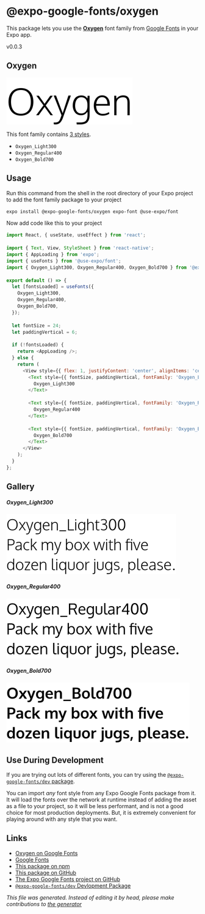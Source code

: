 # @expo-google-fonts/oxygen

This package lets you use the [**Oxygen**](https://fonts.google.com/specimen/Oxygen) font family from [Google Fonts](https://fonts.google.com/) in your Expo app.

v0.0.3

## Oxygen

![Oxygen](./font-family.png)

This font family contains [3 styles](#gallery).

- `Oxygen_Light300`
- `Oxygen_Regular400`
- `Oxygen_Bold700`

## Usage

Run this command from the shell in the root directory of your Expo project to add the font family package to your project
```sh
expo install @expo-google-fonts/oxygen expo-font @use-expo/font
```

Now add code like this to your project
```js
import React, { useState, useEffect } from 'react';

import { Text, View, StyleSheet } from 'react-native';
import { AppLoading } from 'expo';
import { useFonts } from '@use-expo/font';
import { Oxygen_Light300, Oxygen_Regular400, Oxygen_Bold700 } from '@expo-google-fonts/oxygen';

export default () => {
  let [fontsLoaded] = useFonts({
    Oxygen_Light300,
    Oxygen_Regular400,
    Oxygen_Bold700,
  });

  let fontSize = 24;
  let paddingVertical = 6;

  if (!fontsLoaded) {
    return <AppLoading />;
  } else {
    return (
      <View style={{ flex: 1, justifyContent: 'center', alignItems: 'center' }}>
        <Text style={{ fontSize, paddingVertical, fontFamily: 'Oxygen_Light300' }}>
          Oxygen_Light300
        </Text>

        <Text style={{ fontSize, paddingVertical, fontFamily: 'Oxygen_Regular400' }}>
          Oxygen_Regular400
        </Text>

        <Text style={{ fontSize, paddingVertical, fontFamily: 'Oxygen_Bold700' }}>
          Oxygen_Bold700
        </Text>
      </View>
    );
  }
};

```

## Gallery

##### Oxygen_Light300
![Oxygen_Light300](./a7e1244b4a11ee9f21f86e2f25d7dd963f8e8f93d7b8e411620c959f4cf66fa2.ttf.png)

##### Oxygen_Regular400
![Oxygen_Regular400](./f6497c6c0bb7a884669e84095f3e56550bd7c0ccba79656b0af00d8b3200d790.ttf.png)

##### Oxygen_Bold700
![Oxygen_Bold700](./4bccf594c248e25c3da7e37b9dc5e9cddfcf3bc405504b7d15f4523358d81f76.ttf.png)


## Use During Development

If you are trying out lots of different fonts, you can try using the [`@expo-google-fonts/dev` package](https://www.npmjs.com/package/@expo-google-fonts/dev).

You can import *any* font style from any Expo Google Fonts package from it. It will load the fonts
over the network at runtime instead of adding the asset as a file to your project, so it will be 
less performant, and is not a good choice for most production deployments. But, it is extremely convenient
for playing around with any style that you want.

## Links

- [Oxygen on Google Fonts](https://fonts.google.com/specimen/Oxygen)
- [Google Fonts](https://fonts.google.com/)
- [This package on npm](https://www.npmjs.com/package/@expo-google-fonts/oxygen)
- [This package on GitHub](https://github.com/expo/google-fonts/tree/master/font-packages/oxygen)
- [The Expo Google Fonts project on GitHub](https://github.com/expo/google-fonts)
- [`@expo-google-fonts/dev` Devlopment Package](https://github.com/expo/google-fonts/tree/master/font-packages/dev)


*This file was generated. Instead of editing it by head, please make contributions to [the generator](https://github.com/expo/google-fonts/tree/master/packages/generator)*
